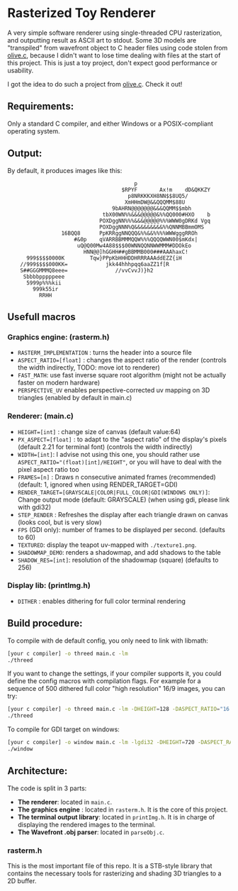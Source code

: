 # Rasterized Toy Renderer

A very simple software renderer using single-threaded CPU rasterization, and outputting result as ASCII art to stdout. Some 3D models are "transpiled" from wavefront object to C header files using code stolen from [olive.c](https://github.com/tsoding/olive.c/tree/master/tools), because I didn't want to lose time dealing with files at the start of this project.
This is just a toy project, don't expect good performance or usability.

I got the idea to do such a project from [olive.c](https://github.com/tsoding/olive.c). Check it out!

## Requirements:

Only a standard C compiler, and either Windows or a POSIX-compliant operating system.

## Output:

By default, it produces images like this:

```
                                        p
                                    $RPYF       Ax!m    dD&QKKZY
                                      p8NRKKKXH8NN$$8UQ5/
                                     XmHHmDW@&&QQQMM$88U
                                 9bAHRN@@@@@@@&&&QQMM$$mbh
                              tbX00WN%%&&&@@@@@&%%QQ000#HXO    b
                             POXDggNN%%%&&&@@@@@%%%WWW0gDRKd Vgq
                             POXDggNNN%Q&&&&&&&&&%%QNNMBBmmOMS
                 16BQQ8      PpKRRggNNQQQ&%%&&%%%%WWWgggRROh
                     #&0p    qVARRBBMMMQQW%%%QQQQWWN00$mKdx|
                      uQ@Q00Mw4A88$$$00WNNQQNNWWMMM#DDOkEo
                        HNN@@]hGGHH##gBBMMB000###AAAhaxC!
      999$$$$0000K        Tqw}PPpKbHHHDDHRRRAAAddEZZ{iH
    //999$$$$000KK=            jkk44hhhpqq6aaZZ1f[R
    S##GGGMMMQ8eee=               //vvCvvJ)}h2
     Sbbbbpppppeee
      5999p%%%kii
        999k55ir
          RRHH

```

## Usefull macros

### Graphics engine: (rasterm.h)

- `RASTERM_IMPLEMENTATION` : turns the header into a source file
- `ASPECT_RATIO=[float]` : changes the aspect ratio of the render (controls the width indirectly, TODO: move iot to renderer)
- `FAST_MATH`: use fast inverse square root algorithm (might not be actually faster on modern hardware)
- `PERSPECTIVE_UV` enables perspective-corrected uv mapping on 3D triangles (enabled by default in main.c)

### Renderer: (main.c)

- `HEIGHT=[int]` : change size of canvas (default value:64)
- `PX_ASPECT=[float]` : to adapt to the "aspect ratio" of the display's pixels (default 2.21 for terminal font) (controls the width indirectly)
- `WIDTH=[int]`: I advise not using this one, you should rather use `ASPECT_RATIO="(float)[int]/HEIGHT"`, or you will have to deal with the pixel aspect ratio too
- `FRAMES=[n]` : Draws n consecutive animated frames (recommended) (default: 1, ignored when using RENDER_TARGET=GDI)
- `RENDER_TARGET=[GRAYSCALE|COLOR|FULL_COLOR|GDI(WINDOWS ONLY)]`: Change output mode (default: GRAYSCALE) (when using gdi, please link with gdi32)
- `STEP_RENDER` : Refreshes the display after each triangle drawn on canvas (looks cool, but is very slow)
- `FPS` (GDI only): number of frames to be displayed per second. (defaults to 60)
- `TEXTURED`: display the teapot uv-mapped with `./texture1.png`.
- `SHADOWMAP_DEMO`: renders a shadowmap, and add shadows to the table 
- `SHADOW_RES=[int]`: resolution of the shadowmap (square) (defaults to 256)

### Display lib: (printImg.h)

- `DITHER` : enables dithering for full color terminal rendering

## Build procedure:

To compile with de default config, you only need to link with libmath:

```sh
[your c compiler] -o threed main.c -lm
./threed
```

If you want to change the settings, if your compiler supports it, you could define the config macros with compilation flags.
For example for a sequence of 500 dithered full color "high resolution" 16/9 images, you can try:

```sh
[your c compiler] -o threed main.c -lm -DHEIGHT=128 -DASPECT_RATIO="16./9." -DFRAMES=500 -DRENDER_TARGET=FULL_COLOR -DDITHER
./threed
```

To compile for GDI target on windows:

```sh
[your c compiler] -o window main.c -lm -lgdi32 -DHEIGHT=720 -DASPECT_RATIO="16./9." -DRENDER_TARGET=GDI -O3
./window
```

## Architecture:

The code is split in 3 parts:

- **The renderer**: located in `main.c`.
- **The graphics engine** : located in `rasterm.h`. It is the core of this project.
- **The terminal output library**: located in `printImg.h`. It is in charge of displaying the rendered images to the terminal.
- **The Wavefront .obj parser**: located in `parseObj.c`.

### rasterm.h

This is the most important file of this repo.
It is a STB-style library that contains the necessary tools for rasterizing and shading 3D triangles to a 2D buffer.
